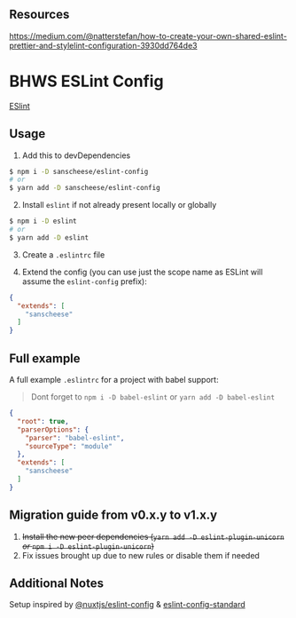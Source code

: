 ## Resources
https://medium.com/@natterstefan/how-to-create-your-own-shared-eslint-prettier-and-stylelint-configuration-3930dd764de3

# BHWS ESLint Config

<!-- [![Build Status](https://flat.badgen.net/circleci/github/sanscheese/eslint-config)](https://circleci.com/gh/sanscheese/eslint-config)
[![npm (scoped with tag)](https://flat.badgen.net/npm/v/sanscheese/eslint-config)](https://npmjs.com/package/sanscheese/eslint-config)
[![npm](https://flat.badgen.net/npm/dt/sanscheese/eslint-config)](https://npmjs.com/package/sanscheese/eslint-config) -->

[ESlint](https://eslint.org/)

## Usage

1. Add this to devDependencies

```bash
$ npm i -D sanscheese/eslint-config
# or
$ yarn add -D sanscheese/eslint-config
```

2. Install `eslint` if not already present locally or globally

```bash
$ npm i -D eslint
# or
$ yarn add -D eslint
```

3. Create a `.eslintrc` file

4. Extend the config (you can use just the scope name as ESLint will assume the `eslint-config` prefix):

```json
{
  "extends": [
    "sanscheese"
  ]
}
```

## Full example

A full example `.eslintrc` for a project with babel support:
> Dont forget to `npm i -D babel-eslint` or `yarn add -D babel-eslint`

```json
{
  "root": true,
  "parserOptions": {
    "parser": "babel-eslint",
    "sourceType": "module"
  },
  "extends": [
    "sanscheese"
  ]
}
```

## Migration guide from v0.x.y to v1.x.y

1. ~~Install the new peer dependencies (`yarn add -D eslint-plugin-unicorn` *or* `npm i -D eslint-plugin-unicorn`)~~
2. Fix issues brought up due to new rules or disable them if needed

## Additional Notes

Setup inspired by [@nuxtjs/eslint-config](https://github.com/nuxt/eslint-config) & [eslint-config-standard](https://github.com/standard/eslint-config-standard)